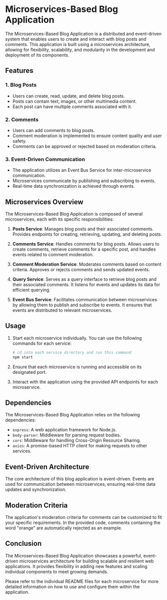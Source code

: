 # Microservices-Based Blog Application

The Microservices-Based Blog Application is a distributed and event-driven system that enables users to create and interact with blog posts and comments. This application is built using a microservices architecture, allowing for flexibility, scalability, and modularity in the development and deployment of its components.

## Features

### 1. Blog Posts
- Users can create, read, update, and delete blog posts.
- Posts can contain text, images, or other multimedia content.
- Each post can have multiple comments associated with it.

### 2. Comments
- Users can add comments to blog posts.
- Comment moderation is implemented to ensure content quality and user safety.
- Comments can be approved or rejected based on moderation criteria.

### 3. Event-Driven Communication
- The application utilizes an Event Bus Service for inter-microservice communication.
- Microservices communicate by publishing and subscribing to events.
- Real-time data synchronization is achieved through events.

## Microservices Overview

The Microservices-Based Blog Application is composed of several microservices, each with its specific responsibilities:

1. **Posts Service**: Manages blog posts and their associated comments. Provides endpoints for creating, retrieving, updating, and deleting posts.

2. **Comments Service**: Handles comments for blog posts. Allows users to create comments, retrieve comments for a specific post, and handles events related to comment moderation.

3. **Comment Moderation Service**: Moderates comments based on content criteria. Approves or rejects comments and sends updated events.

4. **Query Service**: Serves as a query interface to retrieve blog posts and their associated comments. It listens for events and updates its data for efficient querying.

5. **Event Bus Service**: Facilitates communication between microservices by allowing them to publish and subscribe to events. It ensures that events are distributed to relevant microservices.

## Usage

1. Start each microservice individually. You can use the following commands for each service:

   ```bash
   # cd into each service directory and run this command
   npm start
   ```

2. Ensure that each microservice is running and accessible on its designated port.

3. Interact with the application using the provided API endpoints for each microservice.

## Dependencies

The Microservices-Based Blog Application relies on the following dependencies:

- `express`: A web application framework for Node.js.
- `body-parser`: Middleware for parsing request bodies.
- `cors`: Middleware for handling Cross-Origin Resource Sharing.
- `axios`: A promise-based HTTP client for making requests to other services.

## Event-Driven Architecture

The core architecture of this blog application is event-driven. Events are used for communication between microservices, ensuring real-time data updates and synchronization.

## Moderation Criteria

The application's moderation criteria for comments can be customized to fit your specific requirements. In the provided code, comments containing the word "orange" are automatically rejected as an example.

## Conclusion

The Microservices-Based Blog Application showcases a powerful, event-driven microservices architecture for building scalable and resilient web applications. It provides flexibility in adding new features and scaling individual components to meet growing demands.

Please refer to the individual README files for each microservice for more detailed information on how to use and configure them within the application.